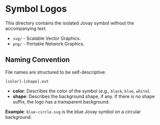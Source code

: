 # Symbol Logos

This directory contains the isolated Jovay symbol without the accompanying text.

- `svg/` - Scalable Vector Graphics.
- `png/` - Portable Network Graphics.

## Naming Convention

File names are structured to be self-descriptive:

`[color]-[shape].ext`

- **color**: Describes the color of the symbol (e.g., `black`, `blue`, `white`).
- **shape**: Describes the background shape, if any. If there is no shape suffix, the logo has a transparent background.

**Example**: `blue-circle.svg` is the blue Jovay symbol on a circular background.

